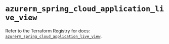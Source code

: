 # `azurerm_spring_cloud_application_live_view`

Refer to the Terraform Registry for docs: [`azurerm_spring_cloud_application_live_view`](https://registry.terraform.io/providers/hashicorp/azurerm/4.21.1/docs/resources/spring_cloud_application_live_view).
